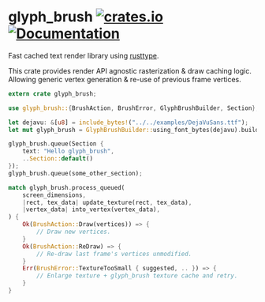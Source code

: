 glyph_brush
[![crates.io](https://img.shields.io/crates/v/glyph_brush.svg)](https://crates.io/crates/glyph_brush)
[![Documentation](https://docs.rs/glyph_brush/badge.svg)](https://docs.rs/glyph_brush)
================
Fast cached text render library using [rusttype](https://gitlab.redox-os.org/redox-os/rusttype).

This crate provides render API agnostic rasterization & draw caching logic. Allowing generic vertex generation & re-use of previous frame vertices.

```rust
extern crate glyph_brush;

use glyph_brush::{BrushAction, BrushError, GlyphBrushBuilder, Section};

let dejavu: &[u8] = include_bytes!("../../examples/DejaVuSans.ttf");
let mut glyph_brush = GlyphBrushBuilder::using_font_bytes(dejavu).build();

glyph_brush.queue(Section {
    text: "Hello glyph_brush",
    ..Section::default()
});
glyph_brush.queue(some_other_section);

match glyph_brush.process_queued(
    screen_dimensions,
    |rect, tex_data| update_texture(rect, tex_data),
    |vertex_data| into_vertex(vertex_data),
) {
    Ok(BrushAction::Draw(vertices)) => {
        // Draw new vertices.
    }
    Ok(BrushAction::ReDraw) => {
        // Re-draw last frame's vertices unmodified.
    }
    Err(BrushError::TextureTooSmall { suggested, .. }) => {
        // Enlarge texture + glyph_brush texture cache and retry.
    }
}
```
